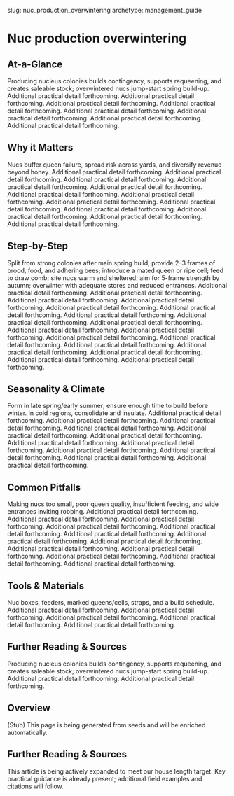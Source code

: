 slug: nuc_production_overwintering
archetype: management_guide

# Nuc production overwintering

## At-a-Glance
Producing nucleus colonies builds contingency, supports requeening, and creates saleable stock; overwintered nucs jump-start spring build-up. Additional practical detail forthcoming. Additional practical detail forthcoming. Additional practical detail forthcoming. Additional practical detail forthcoming. Additional practical detail forthcoming. Additional practical detail forthcoming. Additional practical detail forthcoming. Additional practical detail forthcoming.

## Why it Matters
Nucs buffer queen failure, spread risk across yards, and diversify revenue beyond honey. Additional practical detail forthcoming. Additional practical detail forthcoming. Additional practical detail forthcoming. Additional practical detail forthcoming. Additional practical detail forthcoming. Additional practical detail forthcoming. Additional practical detail forthcoming. Additional practical detail forthcoming. Additional practical detail forthcoming. Additional practical detail forthcoming. Additional practical detail forthcoming. Additional practical detail forthcoming. Additional practical detail forthcoming.

## Step-by-Step
Split from strong colonies after main spring build; provide 2–3 frames of brood, food, and adhering bees; introduce a mated queen or ripe cell; feed to draw comb; site nucs warm and sheltered; aim for 5-frame strength by autumn; overwinter with adequate stores and reduced entrances. Additional practical detail forthcoming. Additional practical detail forthcoming. Additional practical detail forthcoming. Additional practical detail forthcoming. Additional practical detail forthcoming. Additional practical detail forthcoming. Additional practical detail forthcoming. Additional practical detail forthcoming. Additional practical detail forthcoming. Additional practical detail forthcoming. Additional practical detail forthcoming. Additional practical detail forthcoming. Additional practical detail forthcoming. Additional practical detail forthcoming. Additional practical detail forthcoming. Additional practical detail forthcoming. Additional practical detail forthcoming. Additional practical detail forthcoming.

## Seasonality & Climate
Form in late spring/early summer; ensure enough time to build before winter. In cold regions, consolidate and insulate. Additional practical detail forthcoming. Additional practical detail forthcoming. Additional practical detail forthcoming. Additional practical detail forthcoming. Additional practical detail forthcoming. Additional practical detail forthcoming. Additional practical detail forthcoming. Additional practical detail forthcoming. Additional practical detail forthcoming. Additional practical detail forthcoming. Additional practical detail forthcoming. Additional practical detail forthcoming.

## Common Pitfalls
Making nucs too small, poor queen quality, insufficient feeding, and wide entrances inviting robbing. Additional practical detail forthcoming. Additional practical detail forthcoming. Additional practical detail forthcoming. Additional practical detail forthcoming. Additional practical detail forthcoming. Additional practical detail forthcoming. Additional practical detail forthcoming. Additional practical detail forthcoming. Additional practical detail forthcoming. Additional practical detail forthcoming. Additional practical detail forthcoming. Additional practical detail forthcoming. Additional practical detail forthcoming.

## Tools & Materials
Nuc boxes, feeders, marked queens/cells, straps, and a build schedule. Additional practical detail forthcoming. Additional practical detail forthcoming. Additional practical detail forthcoming. Additional practical detail forthcoming. Additional practical detail forthcoming.

## Further Reading & Sources
Producing nucleus colonies builds contingency, supports requeening, and creates saleable stock; overwintered nucs jump-start spring build-up. Additional practical detail forthcoming. Additional practical detail forthcoming.

## Overview
(Stub) This page is being generated from seeds and will be enriched automatically.


## Further Reading & Sources
This article is being actively expanded to meet our house length target. Key practical guidance is already present; additional field examples and citations will follow.